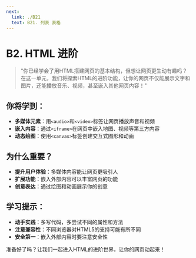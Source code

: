 ```yaml
---
next:
  link: ./B21
  text: B21. 列表 表格
---
```


# B2. HTML 进阶

> "你已经学会了用HTML搭建网页的基本结构，但想让网页更生动有趣吗？在这一单元，我们将探索HTML的进阶功能，让你的网页不仅能展示文字和图片，还能播放音乐、视频，甚至嵌入其他网页内容！"

## 你将学到：

- **多媒体元素**：用`<audio>`和`<video>`标签让网页播放声音和视频
- **嵌入内容**：通过`<iframe>`在网页中嵌入地图、视频等第三方内容
- **动态绘图**：使用`<canvas>`标签创建交互式图形和动画

## 为什么重要？

- **提升用户体验**：多媒体内容能让网页更吸引人
- **扩展功能**：嵌入外部内容可以丰富网页的功能
- **创意表达**：通过绘图和动画展示你的创意

## 学习提示：

- **动手实践**：多写代码，多尝试不同的属性和方法
- **注意兼容性**：不同浏览器对HTML5的支持可能有所不同
- **安全第一**：嵌入外部内容时要注意安全性

准备好了吗？让我们一起进入HTML的进阶世界，让你的网页动起来！
